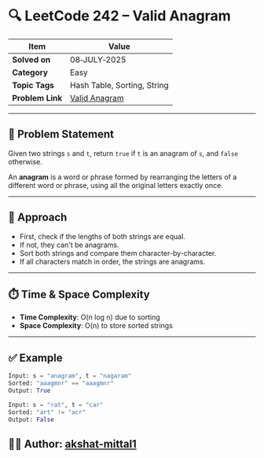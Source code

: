 # 🔍 LeetCode 242 – Valid Anagram

| Item | Value |
|------|-------|
| **Solved on** | 08‑JULY‑2025 |
| **Category** | Easy |
| **Topic Tags** | Hash Table, Sorting, String |
| **Problem Link** | [Valid Anagram](https://leetcode.com/problems/valid-anagram/) |

---

## 📄 Problem Statement

Given two strings `s` and `t`, return `true` if `t` is an anagram of `s`, and `false` otherwise.

An **anagram** is a word or phrase formed by rearranging the letters of a different word or phrase, using all the original letters exactly once.

---

## 🧠 Approach

- First, check if the lengths of both strings are equal.
- If not, they can't be anagrams.
- Sort both strings and compare them character-by-character.
- If all characters match in order, the strings are anagrams.

---

## ⏱️ Time & Space Complexity

- **Time Complexity**: O(n log n) due to sorting
- **Space Complexity**: O(n) to store sorted strings

---

## ✅ Example

```python
Input: s = "anagram", t = "nagaram"
Sorted: "aaagmnr" == "aaagmnr"
Output: True

Input: s = "rat", t = "car"
Sorted: "art" != "acr"
Output: False
```

## 👨‍💻 Author: [akshat-mittal1](https://github.com/akshat-mittal1)
